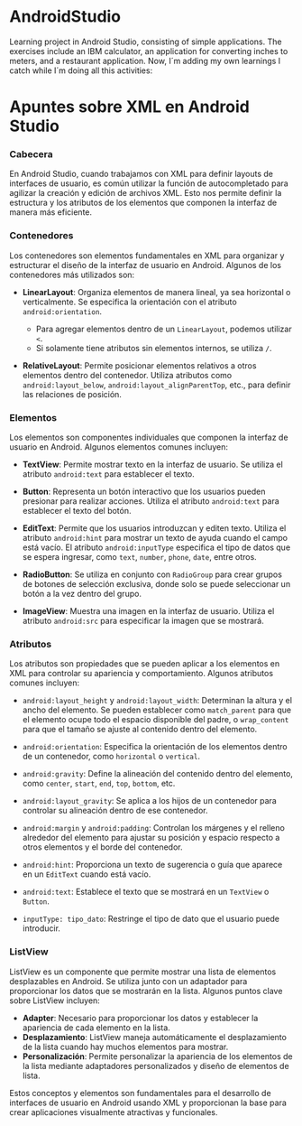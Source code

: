 # AndroidStudio
Learning project in Android Studio, consisting of simple applications. The exercises include an IBM calculator, an application for converting inches to meters, and a restaurant application. Now, I´m adding my own learnings I catch while I´m doing all this activities:

# Apuntes sobre XML en Android Studio

### Cabecera
En Android Studio, cuando trabajamos con XML para definir layouts de interfaces de usuario, es común utilizar la función de autocompletado para agilizar la creación y edición de archivos XML. Esto nos permite definir la estructura y los atributos de los elementos que componen la interfaz de manera más eficiente.

### Contenedores
Los contenedores son elementos fundamentales en XML para organizar y estructurar el diseño de la interfaz de usuario en Android. Algunos de los contenedores más utilizados son:

- **LinearLayout**: Organiza elementos de manera lineal, ya sea horizontal o verticalmente. Se especifica la orientación con el atributo `android:orientation`.
  - Para agregar elementos dentro de un `LinearLayout`, podemos utilizar `<`.
  - Si solamente tiene atributos sin elementos internos, se utiliza `/`.

- **RelativeLayout**: Permite posicionar elementos relativos a otros elementos dentro del contenedor. Utiliza atributos como `android:layout_below`, `android:layout_alignParentTop`, etc., para definir las relaciones de posición.

### Elementos
Los elementos son componentes individuales que componen la interfaz de usuario en Android. Algunos elementos comunes incluyen:

- **TextView**: Permite mostrar texto en la interfaz de usuario. Se utiliza el atributo `android:text` para establecer el texto.
  
- **Button**: Representa un botón interactivo que los usuarios pueden presionar para realizar acciones. Utiliza el atributo `android:text` para establecer el texto del botón.
  
- **EditText**: Permite que los usuarios introduzcan y editen texto. Utiliza el atributo `android:hint` para mostrar un texto de ayuda cuando el campo está vacío. El atributo `android:inputType` especifica el tipo de datos que se espera ingresar, como `text`, `number`, `phone`, `date`, entre otros.

- **RadioButton**: Se utiliza en conjunto con `RadioGroup` para crear grupos de botones de selección exclusiva, donde solo se puede seleccionar un botón a la vez dentro del grupo.
  
- **ImageView**: Muestra una imagen en la interfaz de usuario. Utiliza el atributo `android:src` para especificar la imagen que se mostrará.

### Atributos
Los atributos son propiedades que se pueden aplicar a los elementos en XML para controlar su apariencia y comportamiento. Algunos atributos comunes incluyen:

- `android:layout_height` y `android:layout_width`: Determinan la altura y el ancho del elemento. Se pueden establecer como `match_parent` para que el elemento ocupe todo el espacio disponible del padre, o `wrap_content` para que el tamaño se ajuste al contenido dentro del elemento.
  
- `android:orientation`: Especifica la orientación de los elementos dentro de un contenedor, como `horizontal` o `vertical`.
  
- `android:gravity`: Define la alineación del contenido dentro del elemento, como `center`, `start`, `end`, `top`, `bottom`, etc.
  
- `android:layout_gravity`: Se aplica a los hijos de un contenedor para controlar su alineación dentro de ese contenedor.
  
- `android:margin` y `android:padding`: Controlan los márgenes y el relleno alrededor del elemento para ajustar su posición y espacio respecto a otros elementos y el borde del contenedor.
  
- `android:hint`: Proporciona un texto de sugerencia o guía que aparece en un `EditText` cuando está vacío.
  
- `android:text`: Establece el texto que se mostrará en un `TextView` o `Button`.
  
- `inputType: tipo_dato`: Restringe el tipo de dato que el usuario puede introducir.

### ListView
ListView es un componente que permite mostrar una lista de elementos desplazables en Android. Se utiliza junto con un adaptador para proporcionar los datos que se mostrarán en la lista. Algunos puntos clave sobre ListView incluyen:

- **Adapter**: Necesario para proporcionar los datos y establecer la apariencia de cada elemento en la lista.
- **Desplazamiento**: ListView maneja automáticamente el desplazamiento de la lista cuando hay muchos elementos para mostrar.
- **Personalización**: Permite personalizar la apariencia de los elementos de la lista mediante adaptadores personalizados y diseño de elementos de lista.

Estos conceptos y elementos son fundamentales para el desarrollo de interfaces de usuario en Android usando XML y proporcionan la base para crear aplicaciones visualmente atractivas y funcionales.
